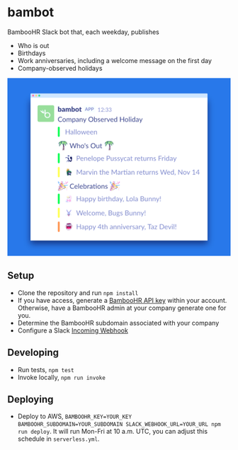 # bambot

BambooHR Slack bot that, each weekday, publishes

- Who is out
- Birthdays
- Work anniversaries, including a welcome message on the first day
- Company-observed holidays

<img src="screenshot.png" alt="Slack screenshot of bambot message" width="512" style="border: none;"/>

## Setup

- Clone the repository and run `npm install`
- If you have access, generate a [BambooHR API key](https://www.bamboohr.com/api/documentation/) within your account. Otherwise, have a BambooHR admin at your company generate one for you.
- Determine the BambooHR subdomain associated with your company
- Configure a Slack [Incoming Webhook](https://slack.com/apps/manage/custom-integrations)

## Developing

- Run tests, `npm test`
- Invoke locally, `npm run invoke`

## Deploying

- Deploy to AWS, `BAMBOOHR_KEY=YOUR_KEY BAMBOOHR_SUBDOMAIN=YOUR_SUBDOMAIN SLACK_WEBHOOK_URL=YOUR_URL npm run deploy`. It will run Mon-Fri at 10 a.m. UTC, you can adjust this schedule in `serverless.yml`.
